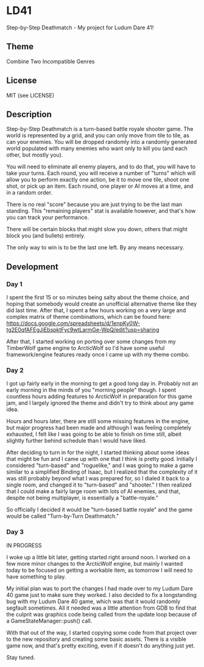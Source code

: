# LD41

Step-by-Step Deathmatch - My project for Ludum Dare 41!

## Theme

Combine Two Incompatible Genres

## License

MIT (see LICENSE)

## Description

Step-by-Step Deathmatch is a turn-based battle royale shooter game. The world
is represented by a grid, and you can only move from tile to tile, as can your
enemies. You will be dropped randomly into a randomly generated world populated
with many enemies who want only to kill you (and each other, but mostly you).

You will need to eliminate all enemy players, and to do that, you will have to
take your turns. Each round, you will receive a number of "turns" which will
allow you to perform exactly one action, be it to move one tile, shoot one shot,
or pick up an item. Each round, one player or AI moves at a time, and in a
random order.

There is no real "score" because you are just trying to be the last man
standing. This "remaining players" stat is available however, and that's how
you can track your performance.

There will be certain blocks that might slow you down, others that might block
you (and bullets) entirely.

The only way to win is to be the last one left. By any means necessary.

## Development

### Day 1

I spent the first 15 or so minutes being salty about the theme choice, and
hoping that somebody would create an unofficial alternative theme like they did
last time. After that, I spent a few hours working on a very large and complex
matrix of theme combinations, which can be found here:
https://docs.google.com/spreadsheets/d/1enpKy0W-tg2E0qfAFEgJiEbspktFyc9wtLarmGe-WpQ/edit?usp=sharing

After that, I started working on porting over some changes from my TimberWolf
game engine to ArcticWolf so I'd have some useful framework/engine features
ready once I came up with my theme combo.

### Day 2

I got up fairly early in the morning to get a good long day in. Probably not an
early morning in the minds of you "morning people" though. I spent countless
hours adding features to ArcticWolf in preparation for this game jam, and I
largely ignored the theme and didn't try to think about any game idea.

Hours and hours later, there are still some missing features in the engine, but
major progress had been made and although I was feeling completely exhausted, I
felt like I was going to be able to finish on time still, albeit slightly
further behind schedule than I would have liked.

After deciding to turn in for the night, I started thinking about some ideas
that might be fun and I came up with one that I think is pretty good. Initially
I considered "turn-based" and "roguelike," and I was going to make a game
similar to a simplified Binding of Isaac, but I realized that the complexity of
it was still probably beyond what I was prepared for, so I dialed it back to
a single room, and changed it to "turn-based" and "shooter." I then realized
that I could make a fairly large room with lots of AI enemies, and that, despite
not being multiplayer, is essentially a "battle-royale."

So officially I decided it would be "turn-based battle royale" and the game
would be called "Turn-by-Turn Deathmatch."

### Day 3

IN PROGRESS

I woke up a little bit later, getting started right around noon. I worked on a
few more minor changes to the ArcticWolf engine, but mainly I wanted today to be
focused on getting a workable item, as tomorrow I will need to have something to
play.

My initial plan was to port the changes I had made over to my Ludum Dare 40 game
just to make sure they worked. I also decided to fix a longstanding bug with my
Ludum Dare 40 game, which was that it would randomly segfault sometimes. All it
needed was a little attention from GDB to find that the culprit was graphics
code being called from the update loop because of a GameStateManager::push()
call.

With that out of the way, I started copying some code from that project over to
the new repository and creating some basic assets. There is a visible game now,
and that's pretty exciting, even if it doesn't do anything just yet.

Stay tuned.
